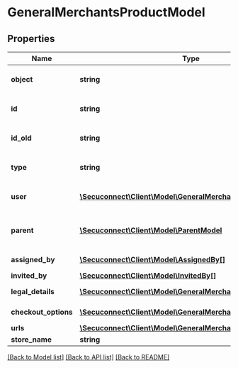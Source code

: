 # GeneralMerchantsProductModel

## Properties
Name | Type | Description | Notes
------------ | ------------- | ------------- | -------------
**object** | **string** | Object of general merchant | 
**id** | **string** | Id of general merchant | 
**id_old** | **string** | Old id of general merchant | 
**type** | **string** | Type of general merchant | 
**user** | [**\Secuconnect\Client\Model\GeneralMerchantsUser**](GeneralMerchantsUser.md) | General merchant user | 
**parent** | [**\Secuconnect\Client\Model\ParentModel**](ParentModel.md) | Parent of general merchant user | 
**assigned_by** | [**\Secuconnect\Client\Model\AssignedBy[]**](AssignedBy.md) | Assigned by | 
**invited_by** | [**\Secuconnect\Client\Model\InvitedBy[]**](InvitedBy.md) | Invited by | 
**legal_details** | [**\Secuconnect\Client\Model\GeneralMerchantsLegalDetails**](GeneralMerchantsLegalDetails.md) | Legal details | 
**checkout_options** | [**\Secuconnect\Client\Model\GeneralMerchantsCheckoutOptions**](GeneralMerchantsCheckoutOptions.md) | Checkout options | 
**urls** | [**\Secuconnect\Client\Model\GeneralMerchantsUrls**](GeneralMerchantsUrls.md) | Urls | 
**store_name** | **string** | store name | 

[[Back to Model list]](../README.md#documentation-for-models) [[Back to API list]](../README.md#documentation-for-api-endpoints) [[Back to README]](../README.md)


